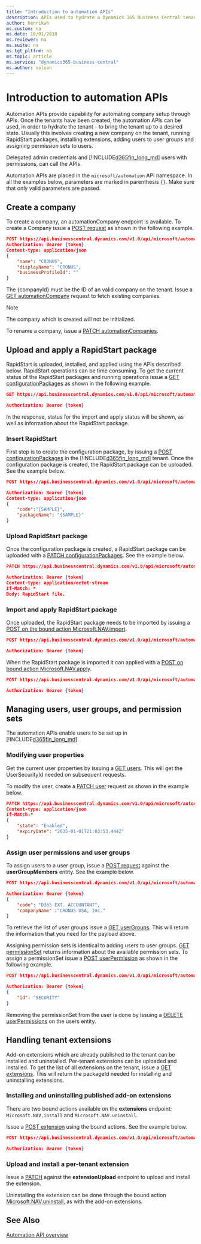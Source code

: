 ```yaml
---
title: "Introduction to automation APIs"
description: APIs used to hydrate a Dynamics 365 Business Central tenant. Using the automation APIs, companies can be created, extensions installed, permissions assigned, and RapidStart packages applied.
author: henrikwh
ms.custom: na
ms.date: 10/01/2018
ms.reviewer: na
ms.suite: na
ms.tgt_pltfrm: na
ms.topic: article
ms.service: "dynamics365-business-central"
ms.author: solsen
---
```


# Introduction to automation APIs
Automation APIs provide capability for automating company setup through APIs. Once the tenants have been created, the automation APIs can be used, in order to hydrate the tenant - to bring the tenant up to a desired state. Usually this involves creating a new company on the tenant, running RapidStart packages, installing extensions, adding users to user groups and assigning permission sets to users.

Delegated admin credentials and [!INCLUDE[d365fin_long_md](../developer/includes/d365fin_long_md.md)] users with permissions, can call the APIs.

Automation APIs are placed in the `microsoft/automation` API namespace. In all the examples below, parameters are marked in parenthesis `{}`. Make sure that only valid parameters are passed.

## Create a company
To create a company, an automationCompany endpoint is available. To create a Company issue a [POST request](dynamics-microsoft-automation-automationCompanies-post.md) as shown in the following example.

```json
POST https://api.businesscentral.dynamics.com/v1.0/api/microsoft/automation/{apiVersion}/companies({companyId})/automationCompanies
Authorization: Bearer {token}
Content-type: application/json
{
    "name": "CRONUS",
    "displayName": "CRONUS",
    "businessProfileId": ""
}
```

The {companyId} must be the ID of an valid company on the tenant. Issue a [GET automationCompany](dynamics-microsoft-automation-automationCompanies-get.md) request to fetch existing companies. 

> [!NOTE]  
> The company which is created will not be initialized.

To rename a company, issue a [PATCH automationCompanies](dynamics-microsoft-automation-automationcompanies-patch.md).

## Upload and apply a RapidStart package
RapidStart is uploaded, installed, and applied using the APIs described below. RapidStart operations can be time consuming. To get the current status of the RapidStart packages and running operations issue a [GET configurationPackages](dynamics-microsoft-automation-configurationpackage-get.md) as shown in the following example.

```json
GET https://api.businesscentral.dynamics.com/v1.0/api/microsoft/automation/{apiVersion}/companies({companyId})/configurationPackages

Authorization: Bearer {token}
```

In the response, status for the import and apply status will be shown, as well as information about the RapidStart package.

### Insert RapidStart
First step is to create the configuration package, by issuing a [POST configurationPackages](dynamics-microsoft-automation-configurationpackage-post.md) in the [!INCLUDE[d365fin_long_md](../developer/includes/d365fin_long_md.md)] tenant. Once the configuration package is created, the RapidStart package can be uploaded. See the example below.

```json
POST https://api.businesscentral.dynamics.com/v1.0/api/microsoft/automation/{apiVersion}/companies({companyId})/configurationPackages

Authorization: Bearer {token}
Content-type: application/json
{
	"code":"{SAMPLE}",
	"packageName": "{SAMPLE}"
}
```

### Upload RapidStart package
Once the configuration package is created, a RapidStart package can be uploaded with a [PATCH configurationPackages](dynamics-microsoft-automation-configurationpackage-patch.md). See the example below.

```json
PATCH https://api.businesscentral.dynamics.com/v1.0/api/microsoft/automation/{apiVersion}/companies({{companyId}})/configurationPackages('{SAMPLE}')/file('{SAMPLE}')/content

Authorization: Bearer {token}
Content-type: application/octet-stream
If-Match: *
Body: RapidStart file.
```

### Import and apply RapidStart package
Once uploaded, the RapidStart package needs to be imported by issuing a [POST on the bound action Microsoft.NAV.import](dynamics-microsoft-automation-configurationpackage-post.md).

```json
POST https://api.businesscentral.dynamics.com/v1.0/api/microsoft/automation/{apiVersion}/companies({{companyId}})/configurationPackages('SAMPLE}')/Microsoft.NAV.import

Authorization: Bearer {token}
```

When the RapidStart package is imported it can applied with a [POST on bound action Microsoft.NAV.apply](dynamics-microsoft-automation-configurationpackage-post.md).

```json
POST https://api.businesscentral.dynamics.com/v1.0/api/microsoft/automation/{apiVersion}/companies({companyId})/configurationPackages('SAMPLE}')/Microsoft.NAV.apply

Authorization: Bearer {token}
```

## Managing users, user groups, and permission sets
The automation APIs enable users to be set up in [!INCLUDE[d365fin_long_md](../developer/includes/d365fin_long_md.md)].

### Modifying user properties
Get the current user properties by issuing a [GET users](dynamics-microsoft-automation-user-get.md). This will get the UserSecurityId needed on subsequent requests.

To modify the user, create a [PATCH user](dynamics-microsoft-automation-user-patch.md) request as shown in the example below.

```json
PATCH https://api.businesscentral.dynamics.com/v1.0/api/microsoft/automation/beta/companies({id})/users({userSecurityId})
Content-type: application/json
If-Match:*
{
    "state": "Enabled",
    "expiryDate": "2035-01-01T21:03:53.444Z"
}
```

### Assign user permissions and user groups
To assign users to a user group, issue a [POST request](dynamics-microsoft-automation-usergroupmember-post.md) against the **userGroupMembers** entity. See the example below.

```json
POST https://api.businesscentral.dynamics.com/v1.0/api/microsoft/automation/{apiVersion}/companies({companyId})//users({userSecurityId})/userGroupMembers

Authorization: Bearer {token}
{ 
    "code": "D365 EXT. ACCOUNTANT",
    "companyName" :"CRONUS USA, Inc."
}
```

To retrieve the list of user groups issue a [GET userGroups](dynamics-microsoft-automation-usergroup-get.md). This will return the information that you need for the payload above.

Assigning permission sets is identical to adding users to user groups. [GET permissionSet](dynamics-microsoft-automation-permissionset-get.md) returns information about the available permission sets. To assign a permissionSet issue a [POST userPermission](dynamics-microsoft-automation-userpermission-post.md) as shown in the following example.

```json
POST https://api.businesscentral.dynamics.com/v1.0/api/microsoft/automation/{apiVersion}/companies({companyId})//users({userSecurityId})/userPermissions

Authorization: Bearer {token}
{ 
    "id": "SECURITY"
}
```

Removing the permissionSet from the user is done by issuing a [DELETE userPermissions](dynamics-microsoft-automation-userpermission-delete.md) on the users entity.

## Handling tenant extensions 
Add-on extensions which are already published to the tenant can be installed and uninstalled. Per-tenant extensions can be uploaded and installed. To get the list of all extensions on the tenant, issue a [GET extensions](dynamics-microsoft-automation-extension-get.md). This will return the packageId needed for installing and uninstalling extensions.

### Installing and uninstalling published add-on extensions
There are two bound actions available on the **extensions** endpoint: `Microsoft.NAV.install` and `Microsoft.NAV.uninstall`.

Issue a [POST extension](dynamics-microsoft-automation-extension-post.md) using the bound actions. See the example below.

```json
POST https://api.businesscentral.dynamics.com/v1.0/api/microsoft/automation/{apiVersion}/companies({companyId})//extensions({extensionId})/Microsoft.NAV.install

Authorization: Bearer {token}
```

### Upload and install a per-tenant extension
Issue a [PATCH](dynamics-microsoft-automation-extensionupload-patch.md) against the **extensionUpload** endpoint to upload and install the extension. 

Uninstalling the extension can be done through the bound action [Microsoft.NAV.uninstall](dynamics-microsoft-automation-extension-post.md), as with the add-on extensions.  

## See Also 
[Automation API overview](dynamics-microsoft-automation-overview.md)  
